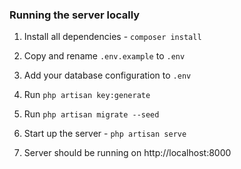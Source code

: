 ### Running the server locally

1. Install all dependencies - <code>composer install</code>

2. Copy and rename <code>.env.example</code> to <code>.env</code>

3. Add your database configuration to <code>.env</code>
    
4. Run <code>php artisan key:generate</code>
    
5. Run <code>php artisan migrate --seed</code>

6. Start up the server - <code>php artisan serve</code>

7. Server should be running on http://localhost:8000
